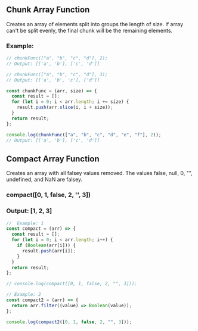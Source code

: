 ## Chunk Array Function

Creates an array of elements split into groups the length of size. If array can't be split evenly, the final chunk will be the remaining elements.

### Example:

```javascript
// chunkFunc(["a", "b", "c", "d"], 2);
// Output: [['a', 'b'], ['c', 'd']]

// chunkFunc(["a", "b", "c", "d"], 3);
// Output: [['a', 'b', 'c'], ['d']]

const chunkFunc = (arr, size) => {
  const result = [];
  for (let i = 0; i < arr.length; i += size) {
    result.push(arr.slice(i, i + size));
  }
  return result;
};

console.log(chunkFunc(["a", "b", "c", "d", "e", "f"], 2));
// Output: [['a', 'b'], ['c', 'd']]
```

## Compact Array Function

Creates an array with all falsey values removed. The values false, null, 0, "", undefined, and NaN are falsey.

### compact([0, 1, false, 2, '', 3])

### Output: [1, 2, 3]

```javascript
//  Example: 1
const compact = (arr) => {
  const result = [];
  for (let i = 0; i < arr.length; i++) {
    if (Boolean(arr[i])) {
      result.push(arr[i]);
    }
  }
  return result;
};

// console.log(compact([0, 1, false, 2, "", 3]));

// Example: 2
const compact2 = (arr) => {
  return arr.filter((value) => Boolean(value));
};

console.log(compact2([0, 1, false, 2, "", 3]));
```
